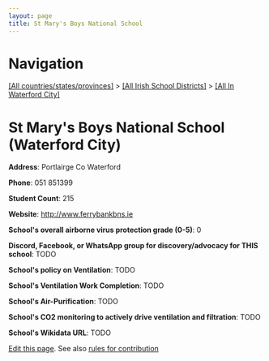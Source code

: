 ```yaml
---
layout: page
title: St Mary's Boys National School
---
```

# Navigation

[[All countries/states/provinces]](../../..) > [[All Irish School Districts]](../..) > [[All In Waterford City]](..)

# St Mary's Boys National School (Waterford City)

**Address**: Portlairge Co Waterford

**Phone**: 051 851399

**Student Count**: 215

**Website**: <http://www.ferrybankbns.ie>

**School's overall airborne virus protection grade (0-5)**: 0

**Discord, Facebook, or WhatsApp group for discovery/advocacy for THIS school**: TODO

**School's policy on Ventilation**: TODO

**School's Ventilation Work Completion**: TODO

**School's Air-Purification**: TODO

**School's CO2 monitoring to actively drive ventilation and filtration**: TODO

**School's Wikidata URL**: TODO


[Edit this page](https://github.com/ventilate-schools/Ireland/edit/main/./Waterford_City/St_Mary's_Boys_National_School.md). See also [rules for contribution](../../../contribution-rules/)